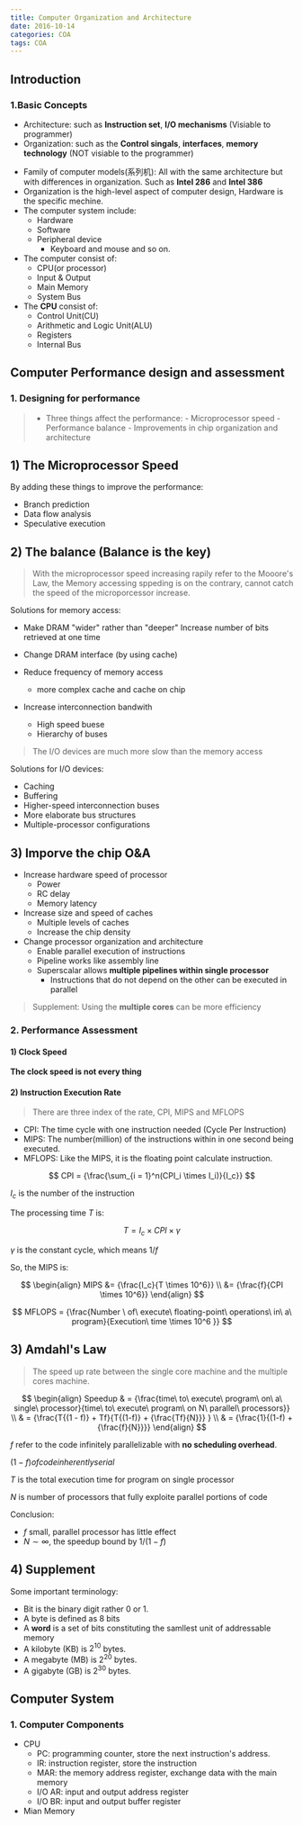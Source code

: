 ```yaml
---
title: Computer Organization and Architecture
date: 2016-10-14
categories: COA
tags: COA
---
```


## Introduction

### 1.Basic Concepts

- Architecture: such as **Instruction set**, **I/O mechanisms** (Visiable to programmer)
- Organization: such as the **Control singals**, **interfaces**, **memory technology** (NOT visiable to the programmer)

<!-- more -->

- Family of computer models(系列机): All with the same architecture but with differences in organization. Such as **Intel 286** and **Intel 386**
- Organization is the high-level aspect of computer design, Hardware is the specific mechine.
- The computer system include:
    - Hardware
    - Software
    - Peripheral device
        - Keyboard and mouse and so on.
- The computer consist of:
    - CPU(or processor)
    - Input & Output
    - Main Memory
    - System Bus
- The **CPU** consist of:
    - Control Unit(CU)
    - Arithmetic and Logic Unit(ALU)
    - Registers
    - Internal Bus

## Computer Performance design and assessment

### 1. Designing for performance

> - Three things affect the performance:
    - Microprocessor speed
    - Performance balance
    - Improvements in chip organization and architecture

## 1) The Microprocessor Speed

By adding these things to improve the performance:

- Branch prediction
- Data flow analysis
- Speculative execution

## 2) The balance (Balance is the key)

> With the microprocessor speed increasing rapily refer to the Mooore's Law, the Memory accessing sppeding is on the contrary, cannot catch the speed of the microporcessor increase.

Solutions for memory access:

- Make DRAM "wider" rather than "deeper"
Increase number of bits retrieved at one time

- Change DRAM interface (by using cache)
- Reduce frequency of memory access
    - more complex cache and cache on chip
- Increase interconnection bandwith
    - High speed buese
    - Hierarchy of buses

> The I/O devices are much more slow than the memory access

Solutions for I/O devices:

- Caching
- Buffering
- Higher-speed interconnection buses
- More elaborate bus structures
- Multiple-processor configurations

## 3) Imporve the chip O&amp;A

- Increase hardware speed of processor
    - Power
    - RC delay
    - Memory latency
- Increase size and speed of caches
    - Multiple levels of caches
    - Increase the chip density
- Change processor organization and architecture
    - Enable parallel execution of instructions
    - Pipeline works like assembly line
    - Superscalar allows **multiple pipelines within single processor**
        - Instructions that do not depend on the other can be executed in parallel

> Supplement: Using the **multiple cores** can be more efficiency

### 2. Performance Assessment

#### 1) Clock Speed

**The clock speed is not every thing**


#### 2) Instruction Execution Rate

> There are three index of the rate, CPI, MIPS and MFLOPS

- CPI: The time cycle with one instruction needed (Cycle Per Instruction)
- MIPS: The number(million) of the instructions within in one second being executed.
- MFLOPS: Like the MIPS, it is the floating point calculate instruction.

$$
CPI = {\frac{\sum_{i = 1}^n(CPI_i \times I_i)}{I_c}}
$$

$I_c$ is the number of the instruction

The processing time $T$ is:

$$T = I_c \times CPI \times \gamma$$

$\gamma$ is the constant cycle, which means $1/f$


So, the MIPS is:

$$
\begin{align}
MIPS &= {\frac{I_c}{T \times 10^6}} \\
&= {\frac{f}{CPI \times 10^6}}
\end{align}
$$

$$
MFLOPS = {\frac{Number \ of\ execute\ floating-point\ operations\ in\ a\ program}{Execution\ time \times 10^6 }}
$$

## 3) Amdahl's Law

> The speed up rate between the single core machine and the multiple cores machine.

$$
\begin{align}
Speedup & = {\frac{time\ to\ execute\ program\ on\ a\ single\ processor}{time\ to\ execute\ program\ on N\ parallel\ processors}} \\
& = {\frac{T{(1 - f)} + Tf}{T{(1-f)} + {\frac{Tf}{N}}} } \\
& = {\frac{1}{(1-f) + {\frac{f}{N}}}}
\end{align}
$$

$f$ refer to the code infinitely parallelizable with **no scheduling overhead**.

$(1-f) of code inherently serial$

$T$ is the total execution time for program on single processor

$N$ is number of processors that fully exploite parallel portions of code

Conclusion:

- $f$ small, parallel processor has little effect
- $N \sim \infty$, the speedup bound by $1/(1-f)$

## 4) Supplement
Some important terminology:
- Bit is the binary digit rather 0 or 1.
- A byte is defined as 8 bits
- A **word** is a set of bits constituting the samllest unit of addressable memory
- A kilobyte (KB) is $2^{10}$ bytes.
- A megabyte (MB) is $2^{20}$ bytes.
- A gigabyte (GB) is $2^{30}$ bytes.


## Computer System

### 1. Computer Components

- CPU
    - PC: programming counter, store the next instruction's address.
    - IR: instruction register, store the instruction
    - MAR: the memory address register, exchange data with the main memory
    - I/O AR: input and output address register
    - I/O BR: input and output buffer register
- Mian Memory
